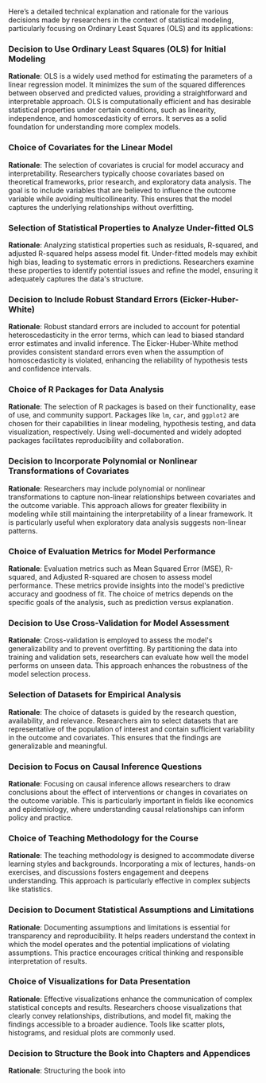 Here’s a detailed technical explanation and rationale for the various decisions made by researchers in the context of statistical modeling, particularly focusing on Ordinary Least Squares (OLS) and its applications:

### Decision to Use Ordinary Least Squares (OLS) for Initial Modeling
**Rationale**: OLS is a widely used method for estimating the parameters of a linear regression model. It minimizes the sum of the squared differences between observed and predicted values, providing a straightforward and interpretable approach. OLS is computationally efficient and has desirable statistical properties under certain conditions, such as linearity, independence, and homoscedasticity of errors. It serves as a solid foundation for understanding more complex models.

### Choice of Covariates for the Linear Model
**Rationale**: The selection of covariates is crucial for model accuracy and interpretability. Researchers typically choose covariates based on theoretical frameworks, prior research, and exploratory data analysis. The goal is to include variables that are believed to influence the outcome variable while avoiding multicollinearity. This ensures that the model captures the underlying relationships without overfitting.

### Selection of Statistical Properties to Analyze Under-fitted OLS
**Rationale**: Analyzing statistical properties such as residuals, R-squared, and adjusted R-squared helps assess model fit. Under-fitted models may exhibit high bias, leading to systematic errors in predictions. Researchers examine these properties to identify potential issues and refine the model, ensuring it adequately captures the data's structure.

### Decision to Include Robust Standard Errors (Eicker-Huber-White)
**Rationale**: Robust standard errors are included to account for potential heteroscedasticity in the error terms, which can lead to biased standard error estimates and invalid inference. The Eicker-Huber-White method provides consistent standard errors even when the assumption of homoscedasticity is violated, enhancing the reliability of hypothesis tests and confidence intervals.

### Choice of R Packages for Data Analysis
**Rationale**: The selection of R packages is based on their functionality, ease of use, and community support. Packages like `lm`, `car`, and `ggplot2` are chosen for their capabilities in linear modeling, hypothesis testing, and data visualization, respectively. Using well-documented and widely adopted packages facilitates reproducibility and collaboration.

### Decision to Incorporate Polynomial or Nonlinear Transformations of Covariates
**Rationale**: Researchers may include polynomial or nonlinear transformations to capture non-linear relationships between covariates and the outcome variable. This approach allows for greater flexibility in modeling while still maintaining the interpretability of a linear framework. It is particularly useful when exploratory data analysis suggests non-linear patterns.

### Choice of Evaluation Metrics for Model Performance
**Rationale**: Evaluation metrics such as Mean Squared Error (MSE), R-squared, and Adjusted R-squared are chosen to assess model performance. These metrics provide insights into the model's predictive accuracy and goodness of fit. The choice of metrics depends on the specific goals of the analysis, such as prediction versus explanation.

### Decision to Use Cross-Validation for Model Assessment
**Rationale**: Cross-validation is employed to assess the model's generalizability and to prevent overfitting. By partitioning the data into training and validation sets, researchers can evaluate how well the model performs on unseen data. This approach enhances the robustness of the model selection process.

### Selection of Datasets for Empirical Analysis
**Rationale**: The choice of datasets is guided by the research question, availability, and relevance. Researchers aim to select datasets that are representative of the population of interest and contain sufficient variability in the outcome and covariates. This ensures that the findings are generalizable and meaningful.

### Decision to Focus on Causal Inference Questions
**Rationale**: Focusing on causal inference allows researchers to draw conclusions about the effect of interventions or changes in covariates on the outcome variable. This is particularly important in fields like economics and epidemiology, where understanding causal relationships can inform policy and practice.

### Choice of Teaching Methodology for the Course
**Rationale**: The teaching methodology is designed to accommodate diverse learning styles and backgrounds. Incorporating a mix of lectures, hands-on exercises, and discussions fosters engagement and deepens understanding. This approach is particularly effective in complex subjects like statistics.

### Decision to Document Statistical Assumptions and Limitations
**Rationale**: Documenting assumptions and limitations is essential for transparency and reproducibility. It helps readers understand the context in which the model operates and the potential implications of violating assumptions. This practice encourages critical thinking and responsible interpretation of results.

### Choice of Visualizations for Data Presentation
**Rationale**: Effective visualizations enhance the communication of complex statistical concepts and results. Researchers choose visualizations that clearly convey relationships, distributions, and model fit, making the findings accessible to a broader audience. Tools like scatter plots, histograms, and residual plots are commonly used.

### Decision to Structure the Book into Chapters and Appendices
**Rationale**: Structuring the book into
